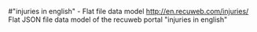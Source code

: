 #"injuries in english" - Flat file data model
http://en.recuweb.com/injuries/
Flat JSON file data model of the recuweb portal "injuries in english"
